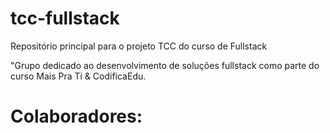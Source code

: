 # tcc-fullstack
Repositório principal para o projeto TCC do curso de Fullstack

"Grupo dedicado ao desenvolvimento de soluções fullstack como parte do curso Mais Pra Ti & CodificaEdu.

# Colaboradores: 
